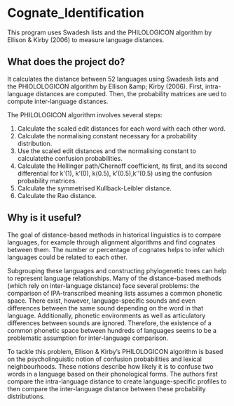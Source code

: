 # Cognate_Identification
This program uses Swadesh lists and the PHILOLOGICON algorithm by Ellison & Kirby (2006) to measure language distances.


## What does the project do?
It calculates the distance between 52 languages using Swadesh lists and the PHIOLOLOGICON algorithm by Ellison &amp;amp; Kirby (2006).
First, intra-language distances are computed. Then, the probability matrices are ued to compute inter-language distances.

The PHILOLOGICON algorithm involves several steps:
1) Calculate the scaled edit distances for each word with each other word.
2) Calculate the normalising constant necessary for a probability distribution.
3) Use the scaled edit distances and the normalising constant to calculatethe confusion probabilities.
4) Calculate the Hellinger path/Chernoff coefficient, its first, and its second differential 
   for k’(1), k’(0), k(0.5), k’(0.5),k’’(0.5) using the confusion probability matrices.
5) Calculate the symmetrised Kullback-Leibler distance.
6) Calculate the Rao distance.



## Why is it useful?
The goal of distance-based methods in historical linguistics is to compare languages,
for example through alignment algorithms and find cognates between them. The number or percentage of 
cognates helps to infer which languages could be related to each other. 

Subgrouping these languages and constructing phylogenetic trees can help to represent language relationships. 
Many of the distance-based methods (which rely on inter-language distance) face several problems: 
the comparison of IPA-transcribed meaning lists assumes a common phonetic space. 
There exist, however, language-specific sounds and even differences between the same sound 
depending on the word in that language. Additionally, phonetic environments as well as articulatory 
differences between sounds are ignored. Therefore, the existence of a common phonetic space between hundreds 
of languages seems to be a problematic assumption for inter-language comparison. 

To tackle this problem, Ellison & Kirby’s PHILOLOGICON algorithm is based on the psycholinguistic notion 
of confusion probabilities and lexical neighbourhoods. These notions describe how likely it is to confuse
two words in a language based on their phonological forms.
The authors first compare the intra-language distance to create language-specific profiles to then 
compare the inter-language distance between these probability distributions.  


